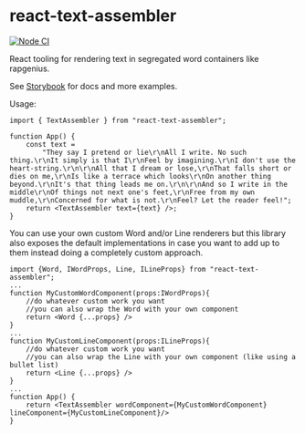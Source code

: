 # react-text-assembler

[![Node CI](https://github.com/UltimateForm/react-text-assembler/actions/workflows/node.yml/badge.svg)](https://github.com/UltimateForm/react-text-assembler/actions/workflows/node.yml)

React tooling for rendering text in segregated word containers like rapgenius.

See [Storybook](https://ultimateform.github.io/react-text-assembler/) for docs and more examples.

Usage:

```tsx
import { TextAssembler } from "react-text-assembler";

function App() {
	const text =
		"They say I pretend or lie\r\nAll I write. No such thing.\r\nIt simply is that I\r\nFeel by imagining.\r\nI don't use the heart-string.\r\n\r\nAll that I dream or lose,\r\nThat falls short or dies on me,\r\nIs like a terrace which looks\r\nOn another thing beyond.\r\nIt's that thing leads me on.\r\n\r\nAnd so I write in the middle\r\nOf things not next one's feet,\r\nFree from my own muddle,\r\nConcerned for what is not.\r\nFeel? Let the reader feel!";
	return <TextAssembler text={text} />;
}
```

You can use your own custom Word and/or Line renderers but this library also exposes the default implementations in case you want to add up to them instead doing a completely custom approach.

```tsx
import {Word, IWordProps, Line, ILineProps} from "react-text-assembler";
...
function MyCustomWordComponent(props:IWordProps){
	//do whatever custom work you want
	//you can also wrap the Word with your own component
	return <Word {...props} />
}
...
function MyCustomLineComponent(props:ILineProps){
	//do whatever custom work you want
	//you can also wrap the Line with your own component (like using a bullet list)
	return <Line {...props} />
}
...
function App() {
	return <TextAssembler wordComponent={MyCustomWordComponent} lineComponent={MyCustomLineComponent}/>
}
```
